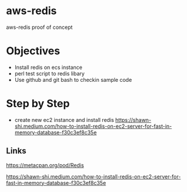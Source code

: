 # aws-redis
aws-redis proof of concept


# Objectives
- Install redis on ecs instance
- perl test script to redis libary
- Use github and git bash to checkin sample code

# Step by Step

 - create  new ec2 instance and install redis
   https://shawn-shi.medium.com/how-to-install-redis-on-ec2-server-for-fast-in-memory-database-f30c3ef8c35e



## Links

https://metacpan.org/pod/Redis

https://shawn-shi.medium.com/how-to-install-redis-on-ec2-server-for-fast-in-memory-database-f30c3ef8c35e
